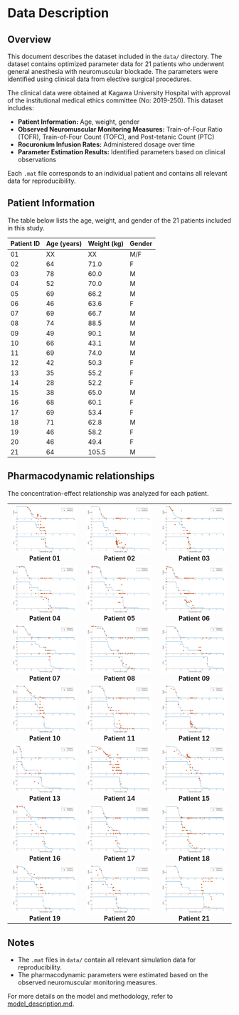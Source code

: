 # Data Description

## Overview
This document describes the dataset included in the `data/` directory. The dataset contains optimized parameter data for 21 patients who underwent general anesthesia with neuromuscular blockade. The parameters were identified using clinical data from elective surgical procedures.

The clinical data were obtained at Kagawa University Hospital with approval of the institutional medical ethics committee (No: 2019-250). This dataset includes:
- **Patient Information:** Age, weight, gender
- **Observed Neuromuscular Monitoring Measures:** Train-of-Four Ratio (TOFR), Train-of-Four Count (TOFC), and Post-tetanic Count (PTC)
- **Rocuronium Infusion Rates:** Administered dosage over time
- **Parameter Estimation Results:** Identified parameters based on clinical observations

Each `.mat` file corresponds to an individual patient and contains all relevant data for reproducibility.


## Patient Information
The table below lists the age, weight, and gender of the 21 patients included in this study.

| Patient ID | Age (years) | Weight (kg) | Gender |
|------------|------------|------------|--------|
| 01         | XX         | XX         | M/F    |
| 02         | 64         | 71.0       | F      |
| 03         | 78         | 60.0       | M      |
| 04         | 52         | 70.0       | M      |
| 05         | 69         | 66.2       | M      |
| 06         | 46         | 63.6       | F      |
| 07         | 69         | 66.7       | M      |
| 08         | 74         | 88.5       | M      |
| 09         | 49         | 90.1       | M      |
| 10         | 66         | 43.1       | M      |
| 11         | 69         | 74.0       | M      |
| 12         | 42         | 50.3       | F      |
| 13         | 35         | 55.2       | F      |
| 14         | 28         | 52.2       | F      |
| 15         | 38         | 65.0       | M      |
| 16         | 68         | 60.1       | F      |
| 17         | 69         | 53.4       | F      |
| 18         | 71         | 62.8       | M      |
| 19         | 46         | 58.2       | F      |
| 20         | 46         | 49.4       | F      |
| 21         | 64         | 105.5      | M      |


## Pharmacodynamic relationships 

The concentration-effect relationship was analyzed for each patient. 


<table align="center">
  <tr>
    <td align="center"><img src="images/patient_01.png" width="95%"><br><b>Patient 01</b></td>
    <td align="center"><img src="images/patient_02.png" width="95%"><br><b>Patient 02</b></td>
    <td align="center"><img src="images/patient_03.png" width="95%"><br><b>Patient 03</b></td>
  </tr>
  <tr>
    <td align="center"><img src="images/patient_04.png" width="95%"><br><b>Patient 04</b></td>
    <td align="center"><img src="images/patient_05.png" width="95%"><br><b>Patient 05</b></td>
    <td align="center"><img src="images/patient_06.png" width="95%"><br><b>Patient 06</b></td>
  </tr>
  <tr>
    <td align="center"><img src="images/patient_07.png" width="95%"><br><b>Patient 07</b></td>
    <td align="center"><img src="images/patient_08.png" width="95%"><br><b>Patient 08</b></td>
    <td align="center"><img src="images/patient_09.png" width="95%"><br><b>Patient 09</b></td>
  </tr>
  <tr>
    <td align="center"><img src="images/patient_10.png" width="95%"><br><b>Patient 10</b></td>
    <td align="center"><img src="images/patient_11.png" width="95%"><br><b>Patient 11</b></td>
    <td align="center"><img src="images/patient_12.png" width="95%"><br><b>Patient 12</b></td>
  </tr>
  <tr>
    <td align="center"><img src="images/patient_13.png" width="95%"><br><b>Patient 13</b></td>
    <td align="center"><img src="images/patient_14.png" width="95%"><br><b>Patient 14</b></td>
    <td align="center"><img src="images/patient_15.png" width="95%"><br><b>Patient 15</b></td>
  </tr>
  <tr>
    <td align="center"><img src="images/patient_16.png" width="95%"><br><b>Patient 16</b></td>
    <td align="center"><img src="images/patient_17.png" width="95%"><br><b>Patient 17</b></td>
    <td align="center"><img src="images/patient_18.png" width="95%"><br><b>Patient 18</b></td>
  </tr>
  <tr>
    <td align="center"><img src="images/patient_19.png" width="95%"><br><b>Patient 19</b></td>
    <td align="center"><img src="images/patient_20.png" width="95%"><br><b>Patient 20</b></td>
    <td align="center"><img src="images/patient_21.png" width="95%"><br><b>Patient 21</b></td>
  </tr>
</table>

## Notes
- The `.mat` files in `data/` contain all relevant simulation data for reproducibility.
- The pharmacodynamic parameters were estimated based on the observed neuromuscular monitoring measures.

For more details on the model and methodology, refer to [model_description.md](model_description.md).
